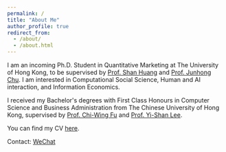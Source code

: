 ```yaml
---
permalink: /
title: "About Me"
author_profile: true
redirect_from: 
  - /about/
  - /about.html
---
```


I am an incoming Ph.D. Student in Quantitative Marketing at The University of Hong Kong, to be supervised by [Prof. Shan Huang](https://www.shanhhuang.com/) and [Prof. Junhong Chu](https://www.chujunhong.com/). I am interested in Computational Social Science, Human and AI interaction, and Information Economics.

I received my Bachelor's degrees with First Class Honours in Computer Science and Business Administration from The Chinese University of Hong Kong, supervised by [Prof. Chi-Wing Fu](https://www.cse.cuhk.edu.hk/~cwfu/) and [Prof. Yi-Shan Lee](https://sites.google.com/view/yi-shanlee).

You can find my CV [here](../assets/CV.pdf).

Contact: [WeChat](../images/wechat.jpg)
